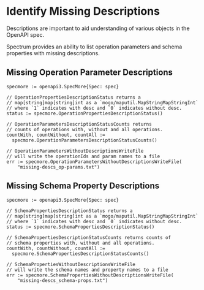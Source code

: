 # Identify Missing Descriptions

Descriptions are important to aid understanding of various objects in the OpenAPI spec.

Spectrum provides an ability to list operation parameters and schema properties with missing descriptions.

## Missing Operation Parameter Descriptions

```golang
specmore := openapi3.SpecMore{Spec: spec}

// OperationPropertiesDescriptionStatus returns a
// map[string]map[string]int as a `mogo/maputil.MapStringMapStringInt`
// where `1` indicates with desc and `0` indicates without desc.
status := specmore.OperationPropertiesDescriptionStatus()

// OperationParametersDescriptionStatusCounts returns
// counts of operations with, without and all operations.
countWith, countWithout, countAll :=
  specmore.OperationParametersDescriptionStatusCounts()

// OperationParametersWithoutDescriptionsWriteFile
// will write the operationIds and param names to a file
err := specmore.OperationParametersWithoutDescriptionsWriteFile(
    "missing-descs_op-params.txt")
```

## Missing Schema Property Descriptions

```golang
specmore := openapi3.SpecMore{Spec: spec}

// SchemaPropertiesDescriptionStatus returns a
// map[string]map[string]int as a `mogo/maputil.MapStringMapStringInt`
// where `1` indicates with desc and `0` indicates without desc.
status := specmore.SchemaPropertiesDescriptionStatus()

// SchemaPropertiesDescriptionStatusCounts returns counts of
// schema properties with, without and all operations.
countWith, countWithout, countAll :=
  specmore.SchemaPropertiesDescriptionStatusCounts()

// SchemaPropertiesWithoutDescriptionsWriteFile
// will write the schema names and property names to a file
err := specmore.SchemaPropertiesWithoutDescriptionsWriteFile(
    "missing-descs_schema-props.txt")
```